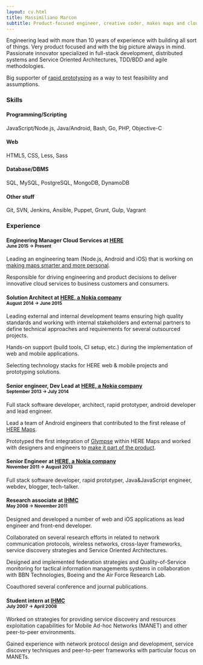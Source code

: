```yaml
---
layout: cv.html
title: Massimiliano Marcon
subtitle: Product-focused engineer, creative coder, makes maps and clouds.
---
```


Engineering lead with more than 10 years of experience with building
all sort of things. Very product focused and with the big picture always in mind. Passionate innovator specialized in full-stack development, distributed systems and Service Oriented Architectures, TDD/BDD and agile methodologies.

Big supporter of [rapid prototyping](https://en.wikipedia.org/wiki/Software_prototyping) as a way to test feasibility and assumptions.

### Skills

<div class="row skills">
    <div class="col-md-3">
        <h4>Programming/Scripting</h4>
        <p>
            JavaScript/Node.js,
            Java/Android,
            Bash,
            Go,
            PHP,
            Objective-C
        </p>
    </div>
    <div class="col-md-3">
        <h4>Web</h4>
        <p>
            HTML5,
            CSS,
            Less,
            Sass
        </p>
    </div>
    <div class="col-md-3">
        <h4>Database/DBMS</h4>
        <p>
            SQL,
            MySQL,
            PostgreSQL,
            MongoDB,
            DynamoDB
        </p>
    </div>
    <div class="col-md-3">
        <h4>Other stuff</h4>
        <p>
            Git,
            SVN,
            Jenkins,
            Ansible,
            Puppet,
            Grunt,
            Gulp,
            Vagrant
        </p>
    </div>
</div>

### Experience

#### Engineering Manager Cloud Services at [HERE](https://here.com) <br><small>June 2015 → Present</small>

Leading an engineering team (Node.js, Android and iOS) that is working on [making maps smarter and more personal](http://360.here.com/2016/01/20/introducing-third-party-content-make-personal/).

Responsible for driving engineering and product decisions to deliver innovative cloud services to business customers and consumers.

#### Solution Architect at [HERE, a Nokia company](https://here.com) <br><small>August 2014 → June 2015</small>

Leading external and internal development teams ensuring high quality standards and working with internal stakeholders and external partners to define technical approaches and requirements for several outsourced projects.

Hands-on support (build tools, CI setup, etc.) during the implementation of web and mobile applications.

Selecting technology stacks for HERE web & mobile projects and prototyping solutions.
 
#### Senior engineer, Dev Lead at [HERE, a Nokia company](https://here.com) <br><small>September 2013 → July 2014</small>

Full stack software developer, architect, rapid prototyper, android developer and lead engineer.

Lead a team of Android engineers that contributed to the first release of [HERE Maps](https://play.google.com/store/apps/details?id=com.here.app.maps).

Prototyped the first integration of [Glympse](https://glympse.com/) within HERE Maps and worked with designers and engineers to [make it part of the product](http://360.here.com/2014/10/29/using-glympse-android-need-know/).  

#### Senior Engineer at [HERE, a Nokia company](https://here.com) <br><small>November 2011 → August 2013</small>

Full stack software developer, rapid prototyper, Java&JavaScript engineer, webdev, blogger, tech-talker.

#### Research associate at [IHMC](http://ihmc.us) <br><small>May 2008 → November 2011</small>

Designed and developed a number of web and iOS applications as lead engineer and front-end developer.

Collaborated on several research efforts in related to network communication protocols, wireless networks, cross-layer frameworks, service discovery strategies and Service Oriented Architectures.

Designed and implemented federation strategies and Quality-of-Service monitoring for 
tactical information managements systems in collaboration with BBN Technologies, Boeing 
and the Air Force Research Lab.

Coauthored several conference and journal publications.
 
#### Student intern at [IHMC](http://ihmc.us) <br><small>July 2007 → April 2008</small>

Worked on strategies for providing service discovery and resources exploitation capabilities for Mobile Ad-hoc Networks (MANET) and other
peer-to-peer environments.

Gained experience with network protocol design and  development, service discovery techniques and peer-to-peer frameworks with particular focus on MANETs.
